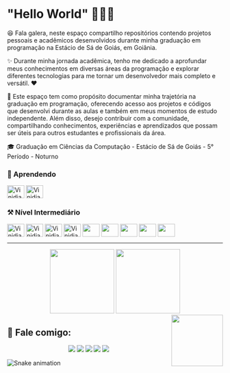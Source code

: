 # "Hello World" 👨‍💻👋

😆 Fala galera, neste espaço compartilho repositórios contendo projetos pessoais e acadêmicos desenvolvidos durante minha graduação em programação na Estácio de Sá de Goiás, em Goiânia.

✨ Durante minha jornada acadêmica, tenho me dedicado a aprofundar meus conhecimentos em diversas áreas da programação e explorar diferentes tecnologias para me tornar um desenvolvedor mais completo e versátil. ❤️

🚀 Este espaço tem como propósito documentar minha trajetória na graduação em programação, oferecendo acesso aos projetos e códigos que desenvolvi durante as aulas e também em meus momentos de estudo independente. Além disso, desejo contribuir com a comunidade, compartilhando conhecimentos, experiências e aprendizados que possam ser úteis para outros estudantes e profissionais da área.

🎓 Graduação em Ciências da Computação - Estácio de Sá de Goiás - 5° Período - Noturno

### 🚧 Aprendendo

<div>
  <img align="center" width="40px" height="30px" alt="Vinidias21-csharp" src="https://cdn.jsdelivr.net/gh/devicons/devicon/icons/csharp/csharp-original.svg" />
  <img align="center" width="40px" height="30px" alt="Vinidias21-dotnet" src="https://cdn.jsdelivr.net/gh/devicons/devicon/icons/dot-net/dot-net-original.svg" />
</div>

### ⚒️ Nível Intermediário

<div>
  <img align="center" width="40px" height="30px" alt="Vinidias21-html5" src="https://cdn.jsdelivr.net/gh/devicons/devicon/icons/html5/html5-original.svg" />
  <img align="center" width="40px" height="30px" alt="Vinidias21-css3" src="https://cdn.jsdelivr.net/gh/devicons/devicon/icons/css3/css3-original.svg" />
  <img align="center" width="40px" height="30px" alt="Vinidias21-jsc" src="https://cdn.jsdelivr.net/gh/devicons/devicon/icons/javascript/javascript-original.svg"/>
  <img align="center" width="40px" height="30px" alt="Vinidias21-mysql" src="https://cdn.jsdelivr.net/gh/devicons/devicon/icons/mysql/mysql-original-wordmark.svg"/>
  <img align="center" width="40px" height="30px" src="https://cdn.jsdelivr.net/gh/devicons/devicon/icons/java/java-original-wordmark.svg" />
  <img align="center" width="40px" height="30px" src="https://cdn.jsdelivr.net/gh/devicons/devicon/icons/c/c-original.svg" />
  <img align="center" width="40px" height="30px" src="https://cdn.jsdelivr.net/gh/devicons/devicon/icons/python/python-original.svg" />
  <img align="center" width="40px" height="30px" src="https://cdn.jsdelivr.net/gh/devicons/devicon/icons/git/git-original.svg" />
  <img align="center" width="40px" height="30px" src="https://cdn.jsdelivr.net/gh/devicons/devicon/icons/github/github-original.svg" />
</div>

***

<div align="center">
  <img height="150em" src="https://github-readme-stats.vercel.app/api?username=vinidiasdc&show_icons=true&theme=tokyonight"/>
  <img height="150em" src="https://github-readme-stats.vercel.app/api/top-langs/?username=vinidiasdc&layout=compact&theme=tokyonight"/>
</div>

<img align="right" width="120px" height="120px" src="https://cdn.discordapp.com/attachments/947335821604814881/947474963777073212/Animacao-do-meu-Avatar.gif">

## 🔖 Fale comigo:

<div align="center">
  <a href="mailto:vinidiasti21@gmail.com" target="_blank"><img src="https://img.shields.io/badge/Gmail-D14836?style=for-the-badge&logo=gmail&logoColor=white"></a>
  <a href="https://api.whatsapp.com/send?phone=5562991985372" target="_blank"><img src="https://img.shields.io/badge/WhatsApp-25D366?style=for-the-badge&logo=whatsapp&logoColor=white"></a>
  <a href="https://www.instagram.com/vinihddc_/" target="_blank"><img src="https://img.shields.io/badge/Instagram-E4405F?style=for-the-badge&logo=instagram&logoColor=white"></a>
  <a href="https://discord.gg/WFCt4HmS" target="_blank"><img src="https://img.shields.io/badge/Discord-7289DA?style=for-the-badge&logo=discord&logoColor=white"></a>
  <a href="https://www.linkedin.com/in/vinicius-diasdc" target="_blank"><img src="https://img.shields.io/badge/LinkedIn-0077B5?style=for-the-badge&logo=linkedin&logoColor=white"></a>
</div>
  
![Snake animation](https://github.com/vinidiasdc/vinidiasdc/blob/output/github-contribution-grid-snake.svg)
